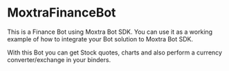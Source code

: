 # MoxtraFinanceBot



This is a Finance Bot using Moxtra Bot SDK. You can use it as a working example of how to integrate your Bot solution to Moxtra Bot SDK.

With this Bot you can get Stock quotes, charts and also perform a currency converter/exchange in your binders.
